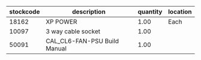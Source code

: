 |stockcode|description|quantity|location|
|---------|-----------|--------|--------|
|18162|XP POWER |1.00|Each|
|10097|3 way cable socket|1.00||
|50091|CAL_CL6-FAN-PSU Build Manual|1.00||
